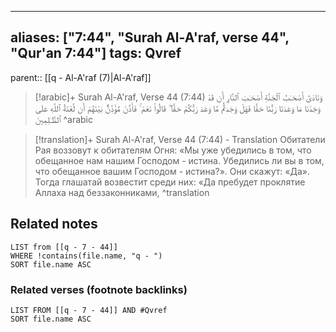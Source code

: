 
---
aliases: ["7:44", "Surah Al-A'raf, verse 44", "Qur'an 7:44"]
tags: Qvref
---

parent:: [[q - Al-A'raf (7)|Al-A'raf]]

> [!arabic]+ Surah Al-A'raf, Verse 44 (7:44)
> <span class="quran-arabic">وَنَادَىٰٓ أَصْحَـٰبُ ٱلْجَنَّةِ أَصْحَـٰبَ ٱلنَّارِ أَن قَدْ وَجَدْنَا مَا وَعَدَنَا رَبُّنَا حَقًّا فَهَلْ وَجَدتُّم مَّا وَعَدَ رَبُّكُمْ حَقًّا ۖ قَالُوا۟ نَعَمْ ۚ فَأَذَّنَ مُؤَذِّنٌۢ بَيْنَهُمْ أَن لَّعْنَةُ ٱللَّهِ عَلَى ٱلظَّـٰلِمِينَ</span>
^arabic

> [!translation]+ Surah Al-A'raf, Verse 44 (7:44) - Translation
> Обитатели Рая воззовут к обитателям Огня: «Мы уже убедились в том, что обещанное нам нашим Господом - истина. Убедились ли вы в том, что обещанное вашим Господом - истина?». Они скажут: «Да». Тогда глашатай возвестит среди них: «Да пребудет проклятие Аллаха над беззаконниками,
^translation



## Related notes
```dataview
LIST from [[q - 7 - 44]]
WHERE !contains(file.name, "q - ")
SORT file.name ASC
```

### Related verses (footnote backlinks)
```dataview
LIST FROM [[q - 7 - 44]] AND #Qvref
SORT file.name ASC
```

